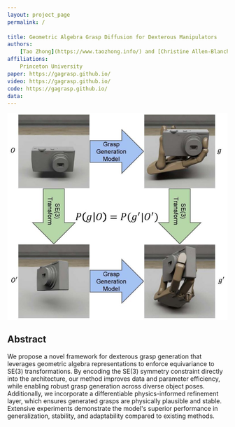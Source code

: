 ```yaml
---
layout: project_page
permalink: /

title: Geometric Algebra Grasp Diffusion for Dexterous Manipulators
authors:
    [Tao Zhong](https://www.taozhong.info/) and [Christine Allen-Blanchette](https://cablanc.github.io/)
affiliations:
    Princeton University
paper: https://gagrasp.github.io/
video: https://gagrasp.github.io/
code: https://gagrasp.github.io/
data:
---
```


<img src="static/image/teaser.jpg" alt="commutative diagram.">
<!-- Using HTML to center the abstract -->
<div class="columns is-centered has-text-centered">
    <div class="column is-four-fifths">
        <h2>Abstract</h2>
        <div class="content has-text-justified">
    We propose a novel framework for dexterous grasp generation that leverages geometric algebra representations to enforce equivariance to SE(3) transformations. By encoding the SE(3) symmetry constraint directly into the architecture, our method improves data and parameter efficiency, while enabling robust grasp generation across diverse object poses. Additionally, we incorporate a differentiable physics-informed refinement layer, which ensures generated grasps are physically plausible and stable. Extensive experiments demonstrate the model's superior performance in generalization, stability, and adaptability compared to existing methods.
        </div>
    </div>
</div>
